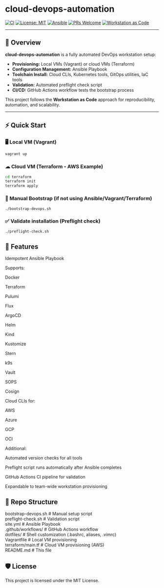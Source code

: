 # cloud-devops-automation

[![CI](https://github.com/prabhakaran-jm/cloud-devops-automation/actions/workflows/bootstrap-test.yml/badge.svg)](https://github.com/prabhakaran-jm/cloud-devops-automation/actions/workflows/bootstrap-test.yml)
[![License: MIT](https://img.shields.io/badge/License-MIT-green.svg)](https://opensource.org/licenses/MIT)
[![Ansible](https://img.shields.io/badge/Ansible-Ready-blue.svg)](https://www.ansible.com/)
[![PRs Welcome](https://img.shields.io/badge/PRs-welcome-brightgreen.svg)](https://github.com/prabhakaran-jm/cloud-devops-automation/pulls)
[![Workstation as Code](https://img.shields.io/badge/Workstation%20as%20Code-Automated-orange)]()

---

## 🚀 Overview

**cloud-devops-automation** is a fully automated DevOps workstation setup:

- **Provisioning:** Local VMs (Vagrant) or cloud VMs (Terraform)
- **Configuration Management:** Ansible Playbook
- **Toolchain Install:** Cloud CLIs, Kubernetes tools, GitOps utilities, IaC tools
- **Validation:** Automated preflight check script
- **CI/CD:** GitHub Actions workflow tests the bootstrap process

This project follows the **Workstation as Code** approach for reproducibility, automation, and scalability.

---

## ⚡ Quick Start

### 🖥 Local VM (Vagrant)

```bash
vagrant up
```

### ☁ Cloud VM (Terraform - AWS Example)

```bash
cd terraform
terraform init
terraform apply
```


### 🔧 Manual Bootstrap (if not using Ansible/Vagrant/Terraform)
```bash
./bootstrap-devops.sh
```

### ✅ Validate installation (Preflight check)
```bash
./preflight-check.sh
```

## 📝 Features

Idempotent Ansible Playbook

Supports:

Docker

Terraform

Pulumi

Flux

ArgoCD

Helm

Kind

Kustomize

Stern

k9s

Vault

SOPS

Cosign

Cloud CLIs for:

AWS

Azure

GCP

OCI

Additional:

Automated version checks for all tools

Preflight script runs automatically after Ansible completes

GitHub Actions CI pipeline for validation

Expandable to team-wide workstation provisioning


## 📂 Repo Structure   
  
bootstrap-devops.sh               # Manual setup script  
preflight-check.sh                # Validation script  
site.yml                          # Ansible Playbook  
.github/workflows/                # GitHub Actions workflow  
dotfiles/                         # Shell customization (.bashrc, aliases, .vimrc)  
Vagrantfile                       # Local VM provisioning  
terraform/main.tf                 # Cloud VM provisioning (AWS)  
README.md                         # This file  
  
  
## 🛡 License
This project is licensed under the MIT License.